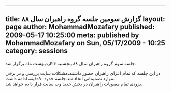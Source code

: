 ----------
title: گزارش سومین جلسه گروه راهبران سال ۸۸
layout: page
author: MohammadMozafary
published: 2009-05-17 10:25:00
meta: published by MohammadMozafary on Sun, 05/17/2009 - 10:25
category: sessions
----------
جلسه سوم گروه راهبران سال ۸۸ پنجشنبه ۲۴اردیبهشت ماه برگزار شد.  


<!--more-->



در این جلسه که تمام اعزای راهبران حضور داشتند،مشکلات سایت بررسی و در برخی
موارد تصمیماتی اتخاذ شد.جلسه حدود ۹۰دقیقه ادامه داشت.  
بزودی تمام مصوبات راهبران در بخش جدید وب سایت قرار داده خواهد شد.
